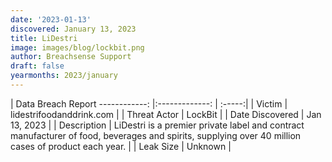 ```yaml
---
date: '2023-01-13'
discovered: January 13, 2023
title: LiDestri
image: images/blog/lockbit.png
author: Breachsense Support
draft: false
yearmonths: 2023/january
---
```



| Data Breach Report
------------:     |:-------------:    | :-----:|
| Victim      | lidestrifoodanddrink.com      | 
| Threat Actor      | LockBit      | 
| Date Discovered      | Jan 13, 2023      | 
| Description      | LiDestri is a premier private label and contract manufacturer of food, beverages and spirits, supplying over 40 million cases of product each year.      | 
| Leak Size      | Unknown      | 

